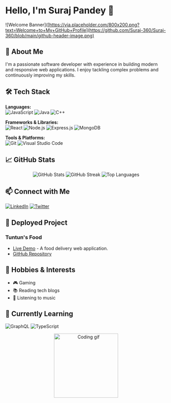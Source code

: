 # Hello, I'm Suraj Pandey 👋

![Welcome Banner]([https://via.placeholder.com/800x200.png?text=Welcome+to+My+GitHub+Profile](https://github.com/Suraj-360/Suraj-360/blob/main/github-header-image.png)

## 🚀 About Me
I'm a passionate software developer with experience in building modern and responsive web applications. I enjoy tackling complex problems and continuously improving my skills.

## 🛠 Tech Stack
**Languages:**  
![JavaScript](https://img.shields.io/badge/JavaScript-F7DF1E?style=for-the-badge&logo=javascript&logoColor=black) 
![Java](https://img.shields.io/badge/Java-007396?style=for-the-badge&logo=java&logoColor=white) 
![C++](https://img.shields.io/badge/C++-00599C?style=for-the-badge&logo=c%2B%2B&logoColor=white)

**Frameworks & Libraries:**  
![React](https://img.shields.io/badge/React-20232A?style=for-the-badge&logo=react&logoColor=61DAFB)
![Node.js](https://img.shields.io/badge/Node.js-339933?style=for-the-badge&logo=nodedotjs&logoColor=white) 
![Express.js](https://img.shields.io/badge/Express.js-000000?style=for-the-badge&logo=express&logoColor=white)
![MongoDB](https://img.shields.io/badge/MongoDB-47A248?style=for-the-badge&logo=mongodb&logoColor=white)

**Tools & Platforms:**  
![Git](https://img.shields.io/badge/Git-F05032?style=for-the-badge&logo=git&logoColor=white)
![Visual Studio Code](https://img.shields.io/badge/VS%20Code-0078D4?style=for-the-badge&logo=visualstudiocode&logoColor=white)

## 📈 GitHub Stats
<div align="center">
  <img src="https://github-readme-stats.vercel.app/api?username=Suraj-360&show_icons=true&theme=radical" alt="GitHub Stats" />
  <img src="https://github-readme-streak-stats.herokuapp.com/?user=Suraj-360&theme=radical" alt="GitHub Streak" />
  <img src="https://github-readme-stats.vercel.app/api/top-langs/?username=Suraj-360&layout=compact&theme=radical" alt="Top Languages" />
</div>

## 📫 Connect with Me
[![LinkedIn](https://img.shields.io/badge/LinkedIn-0A66C2?style=for-the-badge&logo=linkedin&logoColor=white)](https://www.linkedin.com/in/s-u-r-a-j-p-a-n-d-e-y/)
[![Twitter](https://img.shields.io/badge/Twitter-1DA1F2?style=for-the-badge&logo=twitter&logoColor=white)](https://twitter.com/s_u_r_a_j_p_a_n)

## 🚀 Deployed Project
### Tuntun's Food
- [Live Demo](https://tuntun-food-frontend.vercel.app) - A food delivery web application.
- [GitHub Repository](https://github.com/Suraj-360/tuntun-food-frontend)

## 🎨 Hobbies & Interests
- 🎮 Gaming
- 📚 Reading tech blogs
- 🎵 Listening to music

## 🌱 Currently Learning
![GraphQL](https://img.shields.io/badge/GraphQL-E10098?style=for-the-badge&logo=graphql&logoColor=white)
![TypeScript](https://img.shields.io/badge/TypeScript-3178C6?style=for-the-badge&logo=typescript&logoColor=white)

<div align="center">
  <img src="https://media.giphy.com/media/13HgwGsXF0aiGY/giphy.gif" width="200" alt="Coding gif" />
</div>
